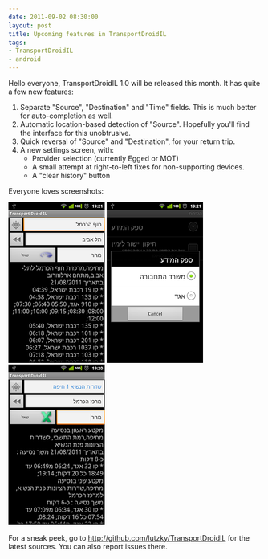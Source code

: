 ```yaml
---
date: 2011-09-02 08:30:00
layout: post
title: Upcoming features in TransportDroidIL
tags:
- TransportDroidIL
- android
---
```


Hello everyone, TransportDroidIL 1.0 will be released this month. It has quite a few new features:

1. Separate "Source", "Destination" and "Time" fields. This is much better for
   auto-completion as well.
2. Automatic location-based detection of "Source". Hopefully you'll find the
   interface for this unobtrusive.
3. Quick reversal of "Source" and "Destination", for your return trip.
4. A new settings screen, with:
    - Provider selection (currently Egged or MOT)
    - A small attempt at right-to-left fixes for non-supporting devices.
    - A "clear history" button

Everyone loves screenshots:

![Separate source and destination fields](/assets/images/2011/09/device2.png)
![Select data provider](/assets/images/2011/09/prefs.png)
![Automatic location detection, Egged provider](/assets/images/2011/09/device.png)

For a sneak peek, go to <http://github.com/lutzky/TransportDroidIL> for the
latest sources. You can also report issues there.
